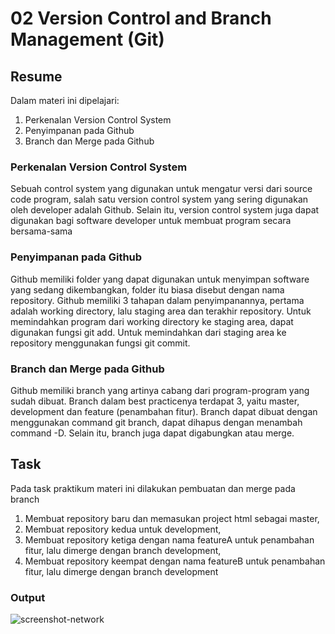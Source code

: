 # 02 Version Control and Branch Management (Git)

## Resume

Dalam materi ini dipelajari:
1. Perkenalan Version Control System
2. Penyimpanan pada Github
3. Branch dan Merge pada Github

### Perkenalan Version Control System
Sebuah control system yang digunakan untuk mengatur versi dari source code program, salah satu version control system yang sering digunakan oleh developer adalah Github. Selain itu, version control system juga dapat digunakan bagi software developer untuk membuat program secara bersama-sama

### Penyimpanan pada Github
Github memiliki folder yang dapat digunakan untuk menyimpan software yang sedang dikembangkan, folder itu biasa disebut dengan nama repository. Github memiliki 3 tahapan dalam penyimpanannya, pertama adalah working directory, lalu staging area dan terakhir repository. Untuk memindahkan program dari working directory ke staging area, dapat digunakan fungsi git add. Untuk memindahkan dari staging area ke repository menggunakan fungsi git commit.

### Branch dan Merge pada Github
Github memiliki branch yang artinya cabang dari program-program yang sudah dibuat. Branch dalam best practicenya terdapat 3, yaitu master, development dan feature (penambahan fitur). Branch dapat dibuat dengan menggunakan command git branch, dapat dihapus dengan menambah command -D. Selain itu, branch juga dapat digabungkan atau merge.

## Task

Pada task praktikum materi ini dilakukan pembuatan dan merge pada branch
1. Membuat repository baru dan memasukan project html sebagai master,
2. Membuat repository kedua untuk development,
3. Membuat repository ketiga dengan nama featureA untuk penambahan fitur, lalu dimerge dengan branch development,
4. Membuat repository keempat dengan nama featureB untuk penambahan fitur, lalu dimerge dengan branch development

### Output

![screenshot-network](https://user-images.githubusercontent.com/59776144/155056369-683ab7f2-4a4c-4363-bca9-ab09b947cdd4.png)
